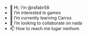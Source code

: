 - 👋 Hi, I’m @rafabr58
- 👀 I’m interested in games
- 🌱 I’m currently learning Carros
- 💞️ I’m looking to collaborate on nada
- 📫 How to reach me lugar nenhum

<!---
Rafael Souza is a ✨ special ✨ repository because its `README.md` (this file) appears on your GitHub profile.
You can click the Preview link to take a look at your changes.
--->
